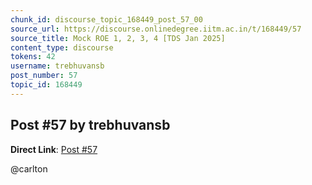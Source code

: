```yaml
---
chunk_id: discourse_topic_168449_post_57_00
source_url: https://discourse.onlinedegree.iitm.ac.in/t/168449/57
source_title: Mock ROE 1, 2, 3, 4 [TDS Jan 2025]
content_type: discourse
tokens: 42
username: trebhuvansb
post_number: 57
topic_id: 168449
---
```


## Post #57 by trebhuvansb

**Direct Link**: [Post #57](https://discourse.onlinedegree.iitm.ac.in/t/168449/57)

@carlton
